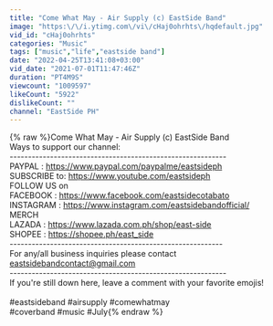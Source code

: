 ```yaml
---
title: "Come What May - Air Supply (c) EastSide Band"
image: "https:\/\/i.ytimg.com\/vi\/cHaj0ohrhts\/hqdefault.jpg"
vid_id: "cHaj0ohrhts"
categories: "Music"
tags: ["music","life","eastside band"]
date: "2022-04-25T13:41:08+03:00"
vid_date: "2021-07-01T11:47:46Z"
duration: "PT4M9S"
viewcount: "1009597"
likeCount: "5922"
dislikeCount: ""
channel: "EastSide PH"
---
```

{% raw %}Come What May - Air Supply (c) EastSide Band<br />Ways to support our channel:<br />----------------------------------------­-------------------<br />PAYPAL      : <a rel="nofollow" target="blank" href="https://www.paypal.com/paypalme/eastsideph">https://www.paypal.com/paypalme/eastsideph</a><br />SUBSCRIBE to: <a rel="nofollow" target="blank" href="https://www.youtube.com/eastsideph">https://www.youtube.com/eastsideph</a><br />FOLLOW US on<br />FACEBOOK    : <a rel="nofollow" target="blank" href="https://www.facebook.com/eastsidecotabato">https://www.facebook.com/eastsidecotabato</a><br />INSTAGRAM   : <a rel="nofollow" target="blank" href="https://www.instagram.com/eastsidebandofficial/">https://www.instagram.com/eastsidebandofficial/</a><br />MERCH       <br />LAZADA      : <a rel="nofollow" target="blank" href="https://www.lazada.com.ph/shop/east-side">https://www.lazada.com.ph/shop/east-side</a><br />SHOPEE     : <a rel="nofollow" target="blank" href="https://shopee.ph/east_side">https://shopee.ph/east_side</a><br />------------­----------------------------------------------<br />For any/all business inquiries please contact eastsidebandcontact@gmail.com<br />----------------------------------------­-------------------<br />If you're still down here, leave a comment with your favorite emojis!<br /><br />#eastsideband #airsupply #comewhatmay<br />#coverband #music #July{% endraw %}

